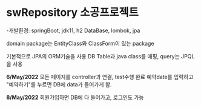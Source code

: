 # swRepository 소공프로젝트
-개발환경: springBoot, jdk11, h2 DataBase, lombok, jpa

domain package는 EntityClass와 ClassForm이 있는 package

기본적으로 JPA의 ORM기술을 사용
DB Table과 java class를 매핑, query는 JPQL을 사용

**6/May/2022**
모든 페이지를 controller과 연결, test수행 완료
예약date를 입력하고 "예약하기"를 누르면 DB에 data가 들어가게 함.

**8/May/2022**
회원가입하면 DB에 다 들어가고, 로그인도 가능
